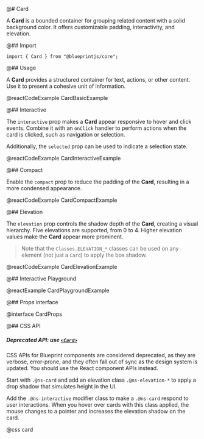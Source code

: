@# Card

A **Card** is a bounded container for grouping related content with a solid
background color. It offers customizable padding, interactivity, and elevation.

@## Import

```tsx
import { Card } from "@blueprintjs/core";
```

@## Usage

A **Card** provides a structured container for text, actions, or other content.
Use it to present a cohesive unit of information.

@reactCodeExample CardBasicExample

@## Interactive

The `interactive` prop makes a **Card** appear responsive to hover and click events.
Combine it with an `onClick` handler to perform actions when the card is clicked,
such as navigation or selection.

Additionally, the `selected` prop can be used to indicate a selection state.

@reactCodeExample CardInteractiveExample

@## Compact

Enable the `compact` prop to reduce the padding of the **Card**, resulting in a more condensed appearance.

@reactCodeExample CardCompactExample

@## Elevation

The `elevation` prop controls the shadow depth of the **Card**, creating a visual
hierarchy. Five elevations are supported, from 0 to 4. Higher elevation values
make the **Card** appear more prominent.

> Note that the `Classes.ELEVATION_*` classes can be used on any element (not just a `Card`) to apply the box shadow.

@reactCodeExample CardElevationExample

@## Interactive Playground

@reactExample CardPlaygroundExample

@## Props interface

@interface CardProps

@## CSS API

<div class="@ns-callout @ns-intent-warning @ns-icon-warning-sign @ns-callout-has-body-content">
    <h5 class="@ns-heading">

Deprecated API: use [`<Card>`](#core/components/card)

</h5>

CSS APIs for Blueprint components are considered deprecated, as they are verbose, error-prone, and they
often fall out of sync as the design system is updated. You should use the React component APIs instead.

</div>

Start with `.@ns-card` and add an elevation class `.@ns-elevation-*` to apply a drop shadow that simulates height in
the UI.

Add the `.@ns-interactive` modifier class to make a `.@ns-card` respond to user interactions. When you hover over cards
with this class applied, the mouse changes to a pointer and increases the elevation shadow on the card.

@css card
